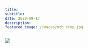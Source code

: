```yaml
---
title: 
subtitle: 
date: 2020-09-17
description: 
featured_image: /images/mtb_crop.jpg
---
```


![](/images/mtb.jpeg)
<!-- {: width="1468" height="844"} -->